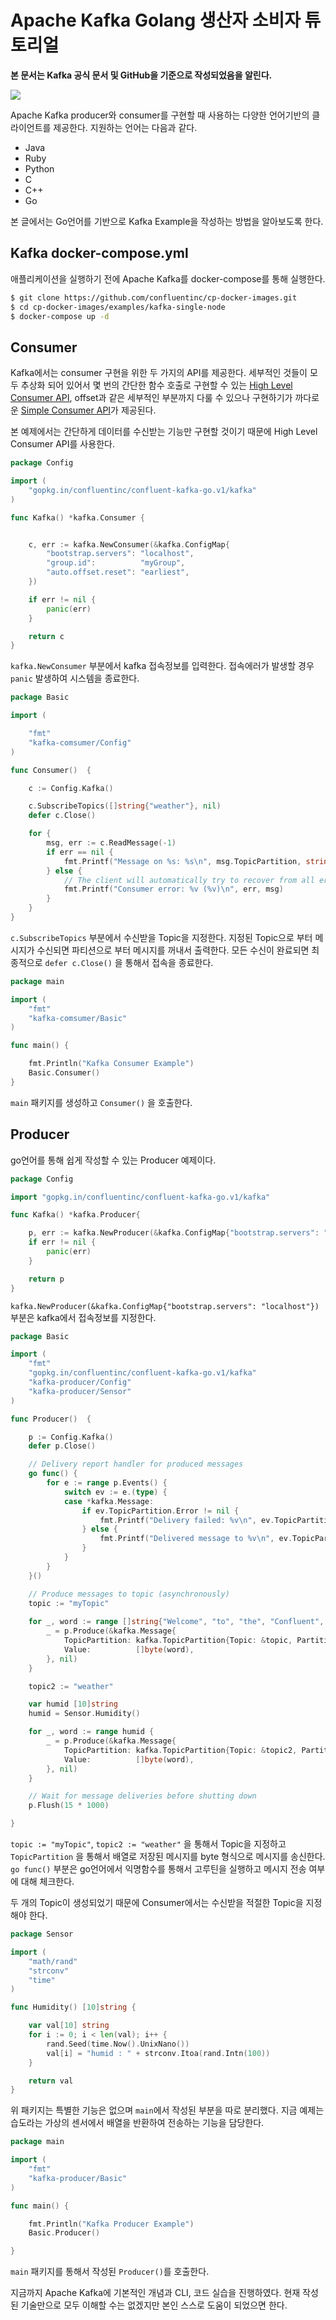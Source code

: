 # Apache Kafka Golang 생산자 소비자 튜토리얼 

**본 문서는 Kafka 공식 문서 및 GitHub을 기준으로 작성되었음을 알린다.** 

  

![](https://axual.com/wp-content/uploads/2020/07/Kafka-Performance-Metrics-To-Monitor-1.jpg)

Apache Kafka  producer와 consumer를 구현할 때 사용하는 다양한 언어기반의 클라이언트를 제공한다. 지원하는 언어는 다음과 같다. 

* Java
* Ruby
* Python 
* C 
* C++ 
* Go 

본 글에서는 Go언어를 기반으로 Kafka Example을 작성하는 방법을 알아보도록 한다. 



## Kafka docker-compose.yml 

애플리케이션을 실행하기 전에 Apache Kafka를 docker-compose를 통해 실행한다. 

```bash
$ git clone https://github.com/confluentinc/cp-docker-images.git
$ cd cp-docker-images/examples/kafka-single-node
$ docker-compose up -d 
```



## Consumer

Kafka에서는 consumer 구현을 위한 두 가지의 API를 제공한다. 세부적인 것들이 모두 추상화 되어 있어서 몇 번의 간단한 함수 호출로 구현할 수 있는 [High Level Consumer API](http://kafka.apache.org/081/documentation.html#highlevelconsumerapi), offset과 같은 세부적인 부분까지 다룰 수 있으나 구현하기가 까다로운 [Simple Consumer API](http://kafka.apache.org/081/documentation.html#simpleconsumerapi)가 제공된다. 

본 예제에서는 간단하게 데이터를 수신받는 기능만 구현할 것이기 때문에 High Level Consumer API를 사용한다. 

```go
package Config

import (
	"gopkg.in/confluentinc/confluent-kafka-go.v1/kafka"
)

func Kafka() *kafka.Consumer {


	c, err := kafka.NewConsumer(&kafka.ConfigMap{
		"bootstrap.servers": "localhost",
		"group.id":          "myGroup",
		"auto.offset.reset": "earliest",
	})

	if err != nil {
		panic(err)
	}

	return c
}
```

 `kafka.NewConsumer` 부분에서 kafka 접속정보를 입력한다. 접속에러가 발생할 경우 `panic` 발생하여 시스템을 종료한다. 

```go
package Basic

import (

	"fmt"
	"kafka-comsumer/Config"
)

func Consumer()  {

	c := Config.Kafka()

	c.SubscribeTopics([]string{"weather"}, nil)
	defer c.Close()

	for {
		msg, err := c.ReadMessage(-1)
		if err == nil {
			fmt.Printf("Message on %s: %s\n", msg.TopicPartition, string(msg.Value))
		} else {
			// The client will automatically try to recover from all errors.
			fmt.Printf("Consumer error: %v (%v)\n", err, msg)
		}
	}
}
```

`c.SubscribeTopics` 부분에서 수신받을 Topic을 지정한다. 지정된 Topic으로 부터 메시지가 수신되면 파티션으로 부터 메시지를 꺼내서 출력한다. 모든 수신이 완료되면 최종적으로 `defer c.Close()` 을 통해서 접속을 종료한다. 

```go
package main

import (
	"fmt"
	"kafka-comsumer/Basic"
)

func main() {

	fmt.Println("Kafka Consumer Example")
	Basic.Consumer()
}
```

`main` 패키지를 생성하고 `Consumer()` 을 호출한다. 



## Producer 

go언어를 통해 쉽게 작성할 수 있는 Producer 예제이다.

```go
package Config

import "gopkg.in/confluentinc/confluent-kafka-go.v1/kafka"

func Kafka() *kafka.Producer{

	p, err := kafka.NewProducer(&kafka.ConfigMap{"bootstrap.servers": "localhost"})
	if err != nil {
		panic(err)
	}

	return p
}
```

`kafka.NewProducer(&kafka.ConfigMap{"bootstrap.servers": "localhost"})` 부분은 kafka에서 접속정보를 지정한다. 

```go
package Basic

import (
	"fmt"
	"gopkg.in/confluentinc/confluent-kafka-go.v1/kafka"
	"kafka-producer/Config"
	"kafka-producer/Sensor"
)

func Producer()  {

	p := Config.Kafka()
	defer p.Close()

	// Delivery report handler for produced messages
	go func() {
		for e := range p.Events() {
			switch ev := e.(type) {
			case *kafka.Message:
				if ev.TopicPartition.Error != nil {
					fmt.Printf("Delivery failed: %v\n", ev.TopicPartition)
				} else {
					fmt.Printf("Delivered message to %v\n", ev.TopicPartition)
				}
			}
		}
	}()

	// Produce messages to topic (asynchronously)
	topic := "myTopic"
  
	for _, word := range []string{"Welcome", "to", "the", "Confluent", "Kafka", "Golang", "client"} {
		_ = p.Produce(&kafka.Message{
			TopicPartition: kafka.TopicPartition{Topic: &topic, Partition: kafka.PartitionAny},
			Value:          []byte(word),
		}, nil)
	}

	topic2 := "weather"

	var humid [10]string
	humid = Sensor.Humidity()

	for _, word := range humid {
		_ = p.Produce(&kafka.Message{
			TopicPartition: kafka.TopicPartition{Topic: &topic2, Partition: kafka.PartitionAny},
			Value:          []byte(word),
		}, nil)
	}

	// Wait for message deliveries before shutting down
	p.Flush(15 * 1000)

}
```

`topic := "myTopic"`, `topic2 := "weather"` 을 통해서 Topic을 지정하고 `TopicPartition` 을 통해서 배열로 저장된 메시지를 byte 형식으로 메시지를 송신한다. `go func()` 부분은 go언어에서 익명함수를 통해서 고루틴을 실행하고 메시지 전송 여부에 대해 체크한다. 

두 개의 Topic이 생성되었기 때문에 Consumer에서는 수신받을 적절한 Topic을 지정해야 한다. 

```go
package Sensor

import (
	"math/rand"
	"strconv"
	"time"
)

func Humidity() [10]string {

	var val[10] string
	for i := 0; i < len(val); i++ {
		rand.Seed(time.Now().UnixNano())
		val[i] = "humid : " + strconv.Itoa(rand.Intn(100))
	}

	return val
}
```

위 패키지는 특별한 기능은 없으며 `main`에서 작성된 부분을 따로 분리했다. 지금 예제는 습도라는 가상의 센서에서 배열을 반환하여 전송하는 기능을 담당한다. 

```go
package main

import (
	"fmt"
	"kafka-producer/Basic"
)

func main() {

	fmt.Println("Kafka Producer Example")
	Basic.Producer()

}
```

`main` 패키지를 통해서 작성된 `Producer()`를 호출한다. 



지금까지 Apache Kafka에 기본적인 개념과 CLI, 코드 실습을 진행하였다. 현재 작성된 기술만으로 모두 이해할 수는 없겠지만 본인 스스로 도움이 되었으면 한다. 





































